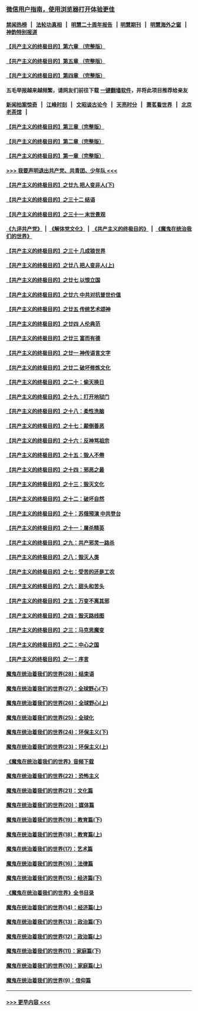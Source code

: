 ### [微信用户指南，使用浏览器打开体验更佳](https://github.com/gfw-breaker/banned-news1/blob/master/indexes/wechat-guide.md?t=0)
#### [禁闻热榜](热点新闻.md?t=0)  &nbsp;&nbsp;|&nbsp;&nbsp; [法轮功真相](https://github.com/gfw-breaker/truth/blob/master/README.md?t=0) &nbsp;&nbsp;|&nbsp;&nbsp; [明慧二十周年报告](https://github.com/gfw-breaker/mh-reports/blob/master/README.md?t=0) &nbsp;&nbsp;|&nbsp;&nbsp;[明慧期刊](https://github.com/gfw-breaker/mh-qikan) &nbsp;&nbsp;|&nbsp;&nbsp; [明慧海外之窗](https://github.com/gfw-breaker/mh-news/blob/master/README.md?t=0) &nbsp;&nbsp;|&nbsp;&nbsp; [神韵特别报道](https://github.com/gfw-breaker/mh-news/blob/master/shenyun.md?t=0)
#### [【共产主义的终极目的】第六章 （完整版）](../pages/nsc422/n11428913.md?t=02071133) 
#### [【共产主义的终极目的】第五章 （完整版）](../pages/nsc422/n11428912.md?t=02071133) 
#### [【共产主义的终极目的】第四章 （完整版）](../pages/nsc422/n11428907.md?t=02071133) 
#### 五毛举报越来越频繁，请网友们前往下载 [一键翻墙软件](https://github.com/gfw-breaker/ssr-accounts)，并将此项目推荐给亲友
#### [新闻拍案惊奇](https://github.com/gfw-breaker/banned-news1/blob/master/pages/link4.md) &nbsp;&nbsp;|&nbsp;&nbsp; [江峰时刻](https://github.com/gfw-breaker/banned-news1/blob/master/pages/link4.md) &nbsp;&nbsp;|&nbsp;&nbsp; [文昭谈古论今](https://github.com/gfw-breaker/banned-news1/blob/master/pages/link4.md) &nbsp;&nbsp;|&nbsp;&nbsp; [天亮时分](https://github.com/gfw-breaker/banned-news1/blob/master/pages/link4.md) &nbsp;&nbsp;|&nbsp;&nbsp; [萧茗看世界](https://github.com/gfw-breaker/banned-news1/blob/master/pages/link4.md) &nbsp;&nbsp;|&nbsp;&nbsp; [北京老茶馆](https://github.com/gfw-breaker/banned-news1/blob/master/pages/link4.md) &nbsp;&nbsp;|&nbsp;&nbsp; 
#### [【共产主义的终极目的】第三章（完整版）](../pages/nsc422/n11428848.md?t=02071133) 
#### [【共产主义的终极目的】第二章（完整版）](../pages/nsc422/n11428831.md?t=02071133) 
#### [【共产主义的终极目的】第一章（完整版）](../pages/nsc422/n11417651.md?t=02071133) 
#### [>>> 我要声明退出共产党、共青团、少年队 <<<](https://github.com/begood0513/goodnews/blob/master/quit/letter.md) 
#### [【共产主义的终极目的】之廿九 把人变非人(下)](../pages/nsc422/n11344140.md?t=02071133) 
#### [【共产主义的终极目的】之三十二 结语](../pages/nsc422/n11360535.md?t=02071133) 
#### [【共产主义的终极目的】之三十一 末世景观](../pages/nsc422/n11351129.md?t=02071133) 
#### [《九评共产党》](https://github.com/begood0513/9ping.md/blob/master/README.md) &nbsp;|&nbsp; [《解体党文化》](../../../../jtdwh.md/blob/master/README.md)  &nbsp;|&nbsp; [《共产主义的终极目的》](../../../../gczydzjmd.md/blob/master/README.md) &nbsp;|&nbsp; [《魔鬼在统治我们的世界》](../../../../mgztzwmdsj.md/blob/master/README.md) 
#### [【共产主义的终极目的】之三十 几成狼世界](../pages/nsc422/n11348280.md?t=02071133) 
#### [【共产主义的终极目的】之廿八 把人变非人(上)](../pages/nsc422/n11340492.md?t=02071133) 
#### [【共产主义的终极目的】之廿七 以恨立国](../pages/nsc422/n11336944.md?t=02071133) 
#### [【共产主义的终极目的】之廿六 中共对抗普世价值](../pages/nsc422/n11324785.md?t=02071133) 
#### [【共产主义的终极目的】之廿五 传统艺术颂神](../pages/nsc422/n11296396.md?t=02071133) 
#### [【共产主义的终极目的】之廿四 人伦典范](../pages/nsc422/n11296397.md?t=02071133) 
#### [【共产主义的终极目的】之廿三 富而有德](../pages/nsc422/n11283598.md?t=02071133) 
#### [【共产主义的终极目的】之廿一 神传语言文字](../pages/nsc422/n11263265.md?t=02071133) 
#### [【共产主义的终极目的】之廿二 破坏修炼文化](../pages/nsc422/n11245728.md?t=02071133) 
#### [【共产主义的终极目的】之二十：偷天换日](../pages/nsc422/n11238846.md?t=02071133) 
#### [【共产主义的终极目的】之十九：打开地狱门](../pages/nsc422/n11206376.md?t=02071133) 
#### [【共产主义的终极目的】之十八：柔性洗脑](../pages/nsc422/n11199994.md?t=02071133) 
#### [【共产主义的终极目的】之十七：颠倒善恶](../pages/nsc422/n11179782.md?t=02071133) 
#### [【共产主义的终极目的】之十六：反神骂祖宗](../pages/nsc422/n11166798.md?t=02071133) 
#### [【共产主义的终极目的】之十五：毁人不倦](../pages/nsc422/n11166792.md?t=02071133) 
#### [【共产主义的终极目的】之十四：邪恶之最](../pages/nsc422/n11150249.md?t=02071133) 
#### [【共产主义的终极目的】之十三：毁灭文化](../pages/nsc422/n11135227.md?t=02071133) 
#### [【共产主义的终极目的】之十二：破坏自然](../pages/nsc422/n11135214.md?t=02071133) 
#### [【共产主义的终极目的】之十：苏俄预演 中共登台](../pages/nsc422/n11118424.md?t=02071133) 
#### [【共产主义的终极目的】之十一：屠杀精英](../pages/nsc422/n11118442.md?t=02071133) 
#### [【共产主义的终极目的】之九：共产邪灵一路杀](../pages/nsc422/n11114139.md?t=02071133) 
#### [【共产主义的终极目的】之八：毁灭人类](../pages/nsc422/n11108503.md?t=02071133) 
#### [【共产主义的终极目的】之七：受苦的还是工农](../pages/nsc422/n11101809.md?t=02071133) 
#### [【共产主义的终极目的】之六：甜头和苦头](../pages/nsc422/n11096971.md?t=02071133) 
#### [【共产主义的终极目的】之五：万变不离其邪](../pages/nsc422/n11091285.md?t=02071133) 
#### [【共产主义的终极目的】之四：毁灭路线图](../pages/nsc422/n11086284.md?t=02071133) 
#### [【共产主义的终极目的】之三：马克思魔变](../pages/nsc422/n11061941.md?t=02071133) 
#### [【共产主义的终极目的】之二：中心之国](../pages/nsc422/n11047728.md?t=02071133) 
#### [【共产主义的终极目的】之一：序言](../pages/nsc422/n11086077.md?t=02071133) 
#### [魔鬼在统治着我们的世界(28)：结束语](../pages/nsc422/n10936246.md?t=02071133) 
#### [魔鬼在统治着我们的世界(27)：全球野心(下)](../pages/nsc422/n10928319.md?t=02071133) 
#### [魔鬼在统治着我们的世界(26)：全球野心(上)](../pages/nsc422/n10900318.md?t=02071133) 
#### [魔鬼在统治着我们的世界(25)：全球化](../pages/nsc422/n10788205.md?t=02071133) 
#### [魔鬼在统治着我们的世界(24)：环保主义(下)](../pages/nsc422/n10695307.md?t=02071133) 
#### [魔鬼在统治着我们的世界(23)：环保主义(上)](../pages/nsc422/n10688613.md?t=02071133) 
#### [《魔鬼在统治着我们的世界》音频下载](../pages/nsc422/n10635553.md?t=02071133) 
#### [魔鬼在统治着我们的世界(22)：恐怖主义](../pages/nsc422/n10614727.md?t=02071133) 
#### [魔鬼在统治着我们的世界(21)：文化篇](../pages/nsc422/n10597706.md?t=02071133) 
#### [魔鬼在统治着我们的世界(20)：媒体篇](../pages/nsc422/n10586579.md?t=02071133) 
#### [魔鬼在统治着我们的世界(19)：教育篇(下)](../pages/nsc422/n10564808.md?t=02071133) 
#### [魔鬼在统治着我们的世界(18)：教育篇(上)](../pages/nsc422/n10526970.md?t=02071133) 
#### [魔鬼在统治着我们的世界(17)：艺术篇](../pages/nsc422/n10499093.md?t=02071133) 
#### [魔鬼在统治着我们的世界(16)：法律篇](../pages/nsc422/n10485969.md?t=02071133) 
#### [魔鬼在统治着我们的世界(15)：经济篇(下)](../pages/nsc422/n10469975.md?t=02071133) 
#### [《魔鬼在统治着我们的世界》全书目录](../pages/nsc422/n10464261.md?t=02071133) 
#### [魔鬼在统治着我们的世界(14)：经济篇(上)](../pages/nsc422/n10457370.md?t=02071133) 
#### [魔鬼在统治着我们的世界(13)：政治篇(下)](../pages/nsc422/n10448270.md?t=02071133) 
#### [魔鬼在统治着我们的世界(12)：政治篇(上)](../pages/nsc422/n10444576.md?t=02071133) 
#### [魔鬼在统治着我们的世界(11)：家庭篇(下)](../pages/nsc422/n10440961.md?t=02071133) 
#### [魔鬼在统治着我们的世界(10)：家庭篇(上)](../pages/nsc422/n10435448.md?t=02071133) 
#### [魔鬼在统治着我们的世界(9)：信仰篇](../pages/nsc422/n10432159.md?t=02071133) 

----
#### [ >>> 更早内容 <<< ](../indexes/nsc422-earlier.md)
